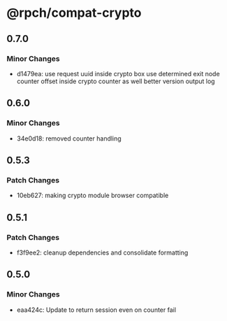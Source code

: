# @rpch/compat-crypto

## 0.7.0

### Minor Changes

-   d1479ea: use request uuid inside crypto box
    use determined exit node counter offset inside crypto counter as well
    better version output log

## 0.6.0

### Minor Changes

-   34e0d18: removed counter handling

## 0.5.3

### Patch Changes

-   10eb627: making crypto module browser compatible

## 0.5.1

### Patch Changes

-   f3f9ee2: cleanup dependencies and consolidate formatting

## 0.5.0

### Minor Changes

-   eaa424c: Update to return session even on counter fail
